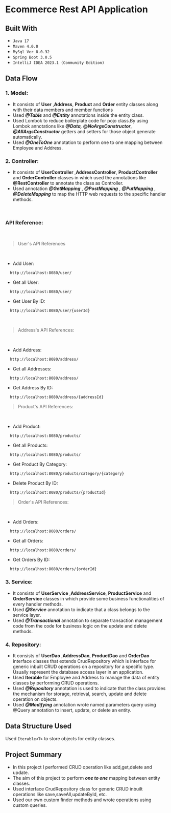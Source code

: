 # Ecommerce Rest API Application


## Built With
* `Java 17`
* `Maven 4.0.0`
* `MySql Ver 8.0.32`
* `Spring Boot 3.0.5`
* `IntelliJ IDEA 2023.1 (Community Edition)`

## Data Flow

### 1. Model:
* It consists of **User** ,**Address**, **Product** and **Order** entity classes along with their data members and member functions
* Used **_@Table_** and **_@Entity_** annotations inside the entity class.
* Used Lombok to reduce boilerplate code for pojo class.By using Lombok annotations like _**@Data,**_ **@_NoArgsConstructor_**, **_@AllArgsConstructor_** getters and setters for those object generate automatically.
* Used _**@OneToOne**_ annotation to perform one to one mapping between Employee and Address.

### 2. Controller:
* It consists of  **UserController** ,**AddressController**, **ProductController** and **OrderController** classes in which used the annotations like **@RestController** to annotate the class as Controller.
* Used annotation **_@GetMapping_** , **_@PostMapping_** , **_@PutMapping_** , **_@DeleteMapping_** to map the HTTP web requests to the specific handler methods.

<br>

### API Reference:
<br>

>User's API References
<br>

* Add User:
```*.sh-session
  http://localhost:8080/user/
```

* Get all User:
```*.sh-session
  http://localhost:8080/user/
```

* Get User By ID:
```*.sh-session
  http://localhost:8080/user/{userId}
```

<br>

>Address's API References:
<br>

* Add Address:
```*.sh-session
  http://localhost:8080/address/
```

* Get all Addresses:
```*.sh-session
  http://localhost:8080/address/
```

* Get Address By ID:
```*.sh-session
  http://localhost:8080/address/{addressId}
```


>Product's API References:
<br>

* Add Product:
```*.sh-session
  http://localhost:8080/products/
```

* Get all Products:
```*.sh-session
  http://localhost:8080/products/
```

* Get Product By Category:
```*.sh-session
  http://localhost:8080/products/category/{category}
```

* Delete Product By ID:
```*.sh-session
  http://localhost:8080/products/{productId}
```


>Order's API References:
<br>

* Add Orders:
```*.sh-session
  http://localhost:8080/orders/
```

* Get all Orders:
```*.sh-session
  http://localhost:8080/orders/
```

* Get Orders By ID:
```*.sh-session
  http://localhost:8080/orders/{orderId}
```

### 3. Service:
* It consists of **UserService** ,**AddressService**, **ProductService** and **OrderService** classes in which provide some business functionalities of every handler methods.
* Used _**@Service**_ annotation to indicate that a class belongs to the service layer.
* Used **_@Transactional_** annotation to separate transaction management code from the code for business logic on the update and delete methods.

### 4. Repository:
* It consists of **UserDao** ,**AddressDao**, **ProductDao** and **OrderDao** interface classes that extends CrudRepository which is interface for generic inbuilt CRUD operations on a repository for a specific type. Usually represent the database access layer in an application.
* Used **Iterable** for Employee and Address to manage the data of entity classes by performing CRUD operations.
* Used _**@Repository**_ annotation is used to indicate that the class provides the mechanism for storage, retrieval, search, update and delete operation on objects.
* Used _**@Modifying**_ annotation wrote named parameters query using @Query annotation to insert, update, or delete an entity.

## Data Structure Used
Used `Iterable<T>` to store objects for entity classes.

## Project Summary
* In this project I performed CRUD operation like add,get,delete and update.<br/>
* The aim of this project to perform _**one to one**_ mapping between entity classes.
* Used interface CrudRepository class for generic CRUD inbuilt operations like save,saveAll,updateById, etc.
* Used our own custom finder methods and wrote operations using custom queries.
